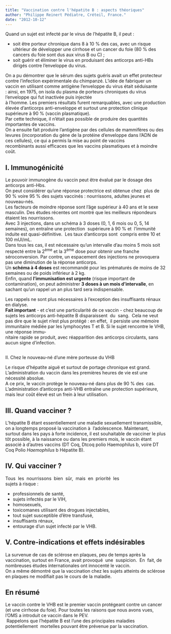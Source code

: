 ```yaml
---
title: "Vaccination contre l'hépatite B : aspects théoriques"
author: "Philippe Reinert Pédiatre, Créteil, France."
date: "2012-10-12"
---
```


<div class="teaser"><p>Quand un sujet est infecté par le virus de l’hépatite B, il peut :</p>
<ul>
<li>soit être porteur chronique dans 8 à 10 % des cas, avec un risque ultérieur de développer une cirrhose et un cancer du foie (80 % des cancers du foie sont dus aux virus B ou C) ;</li>
<li>soit guérir et éliminer le virus en produisant des anticorps anti-HBs dirigés contre l’enveloppe du virus.</li>
</ul>
<p>On a pu démontrer que le sérum des sujets guéris avait un effet protecteur contre l’infection expérimentale du chimpanzé. L’idée de fabriquer un vaccin en utilisant comme antigène l’enveloppe du virus était séduisante : ainsi, en 1975, on isola du plasma de porteurs chroniques du virus l’enveloppe qui fut inactivée puis injectée<br />
à l’homme. Les premiers résultats furent remarquables, avec une production élevée d’anticorps anti-enveloppe et surtout une protection clinique supérieure à 90 % (vaccin plasmatique).<br />
Par cette technique, il n’était pas possible de produire des quantités importantes de vaccins.<br />
On a ensuite fait produire l’antigène par des cellules de mammifères ou des levures (incorporation du gène de la protéine d’enveloppe dans l’ADN de ces cellules), ce qui a permis la mise au point de vaccins recombinants aussi efficaces que les vaccins plasmatiques et à moindre coût.</p></div>

## I. Immunogénicité

Le pouvoir immunogène du vaccin peut être évalué par le dosage des anticorps anti-Hbs.  
On peut considérer qu’une réponse protectrice est obtenue chez  plus de 90 % voire 95 % des sujets vaccinés : nourrissons, adultes jeunes et nouveau-nés.  
Les facteurs de moindre réponse sont l’âge supérieur à 40 ans et le sexe masculin. Des études récentes ont montré que les meilleurs répondeurs étaient les nourrissons.  
Avec 3 injections, dans un schéma à 3 doses (0, 1, 6 mois ou 0, 5, 14 semaines), on entraîne une protection  supérieure à 90 % et  l’immunité induite est quasi-définitive.  Les taux d’anticorps sont  compris entre 10 et 100 mUI/mL.  
Dans tous les cas, il est nécessaire qu’un intervalle d’au moins 5 mois soit respecté entre la 2<sup>ème</sup> et la 3<sup>ème</sup> dose pour obtenir une franche séroconversion. Par contre, un espacement des injections ne provoquera pas une diminution de la réponse anticorps.  
Un **schéma à 4 doses** est recommandé pour les prématurés de moins de 32 semaines ou de poids inférieur à 2 kg.  
Enfin, quand **l’immunisation est urgente** (risque important de  contamination), on peut administrer **3 doses à un mois d’intervalle**, en sachant qu’un rappel un an plus tard sera indispensable.

Les rappels ne sont plus nécessaires à l’exception des insuffisants rénaux en dialyse.  
**Fait important** - et c’est une particularité de ce vaccin - chez beaucoup de sujets les anticorps anti-hépatite B disparaissent  du  sang.  Cela ne veut pas dire que le sujet n’est plus protégé : en effet,  il persiste une mémoire immunitaire médiée par les lymphocytes T et B. Si le sujet rencontre le VHB, une réponse immu-  
nitaire rapide se produit, avec réapparition des anticorps circulants, sans aucun signe d’infection.

##   
II. Chez le nouveau-né d’une mère porteuse du VHB

Le risque d’hépatite aiguë et surtout de portage chronique est grand. L’administration du vaccin dans les premières heures de vie est une nécessité absolue.  
A ce prix, le vaccin protège le nouveau-né dans plus de 90 % des  cas.  L’administration d’anticorps anti-VHB entraîne une protection supérieure, mais leur coût élevé est un frein à leur utilisation.

## III. Quand vacciner ?

L’hépatite B étant essentiellement une maladie sexuellement transmissible, on a longtemps proposé la vaccination à  l’adolescence. Maintenant, surtout dans les pays à forte incidence, il est souhaitable de vacciner le plus tôt possible, à la naissance ou dans les premiers mois, le vaccin étant associé à d’autres vaccins (DT Coq, Dtcoq polio Haemophilus b, voire DT Coq Polio _Haemophilus_ b Hépatite B).

## IV. Qui vacciner ?

Tous  les  nourrissons  bien  sûr,  mais  en  priorité  les  
sujets à risque :

*   professionnels de santé,
*   sujets infectés par le VIH,
*   homosexuels,
*   toxicomanes utilisant des drogues injectables,
*   tout sujet susceptible d’être transfusé,
*   insuffisants rénaux,
*   entourage d’un sujet infecté par le VHB.

## V. Contre-indications et effets indésirables

La survenue de cas de sclérose en plaques, peu de temps après la vaccination, surtout en France, avait provoqué  une  suspicion.  En  fait, de nombreuses études internationales ont innocenté le vaccin.  
On a même démontré que la vaccination chez les sujets atteints de sclérose en plaques ne modifiait pas le cours de la maladie.

## En résumé

Le vaccin contre le VHB est le premier vaccin protégeant contre un cancer (et une cirrhose du foie). Pour toutes les raisons que nous avons vues, l’OMS a introduit ce vaccin dans le PEV.  
 Rappelons que l’hépatite B est l’une des principales maladies potentiellement  mortelles pouvant être prévenue par la vaccination.